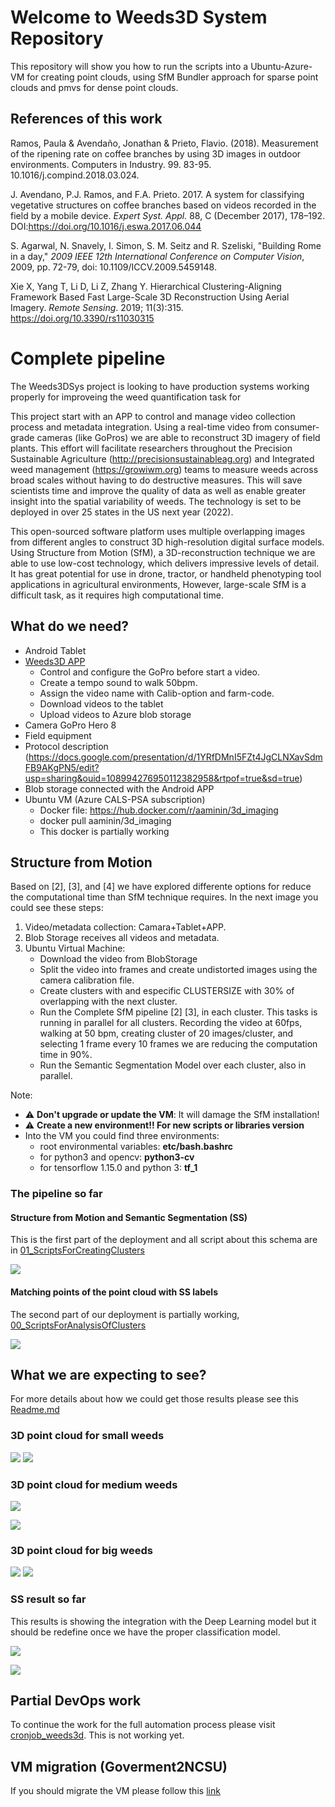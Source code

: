 # Welcome to Weeds3D System Repository

This repository will show you how to run the scripts into a Ubuntu-Azure-VM for creating point clouds, using SfM Bundler approach for sparse point clouds and pmvs for dense point clouds. 

## References of this work


Ramos, Paula & Avendaño, Jonathan & Prieto, Flavio. (2018). Measurement of the ripening rate on coffee branches by using 3D images in outdoor environments. Computers in Industry. 99. 83-95. 10.1016/j.compind.2018.03.024.

J. Avendano, P.J. Ramos, and F.A. Prieto. 2017. A system for classifying vegetative structures on coffee branches based on videos recorded in the field by a mobile device. _Expert Syst. Appl._ 88, C (December 2017), 178–192. DOI:https://doi.org/10.1016/j.eswa.2017.06.044

S. Agarwal, N. Snavely, I. Simon, S. M. Seitz and R. Szeliski, "Building Rome in a day," _2009 IEEE 12th International Conference on Computer Vision_, 2009, pp. 72-79, doi: 10.1109/ICCV.2009.5459148.

Xie X, Yang T, Li D, Li Z, Zhang Y. Hierarchical Clustering-Aligning Framework Based Fast Large-Scale 3D Reconstruction Using Aerial Imagery. _Remote Sensing_. 2019; 11(3):315. https://doi.org/10.3390/rs11030315

# Complete pipeline

The Weeds3DSys project is looking to have production systems working properly for improveing the weed quantification task for 

This project start with an APP to control and manage video collection process and metadata integration. Using  a real-time video from consumer-grade cameras (like GoPros) we are able to reconstruct 3D imagery of field plants.  This effort will facilitate  researchers throughout the Precision Sustainable Agriculture (http://precisionsustainableag.org) and Integrated weed management (https://growiwm.org) teams to measure weeds across broad  scales without having to do destructive measures. This will save scientists time and improve the  quality of data as well as enable greater insight into the spatial variability of weeds. The  technology is set to be deployed in over 25 states in the US next year (2022).

This open-sourced software platform uses multiple overlapping images from different angles to construct 3D high-resolution digital surface models. Using Structure from Motion (SfM), a 3D-reconstruction technique we are able to use low-cost technology, which delivers impressive levels of detail. It has great potential for use in drone, tractor, or handheld phenotyping tool applications in agricultural environments, However, large-scale SfM is a difficult task, as it requires high computational time.

## What do we need?

- Android Tablet
- [Weeds3D APP](https://github.com/precision-sustainable-ag/Weeds3D-APP-VM/tree/master/APP)
	- Control and configure the GoPro before start a video.
	- Create a tempo sound to walk 50bpm.
	- Assign the video name with Calib-option and farm-code.
	- Download videos to the tablet
	- Upload videos to Azure blob storage
- Camera GoPro Hero 8
- Field equipment
- Protocol description (https://docs.google.com/presentation/d/1YRfDMnI5FZt4JgCLNXavSdmFB9AKgPN5/edit?usp=sharing&ouid=108994276950112382958&rtpof=true&sd=true)
- Blob storage connected with the Android APP
- Ubuntu VM (Azure CALS-PSA subscription) 
	- Docker file: https://hub.docker.com/r/aaminin/3d_imaging
	- docker pull aaminin/3d_imaging
	- This docker is partially working

## Structure from Motion

Based on [2], [3], and [4] we have explored differente options for reduce the computational time than SfM technique requires. In the next image you could see these steps:

1) Video/metadata collection: Camara+Tablet+APP.
2) Blob Storage receives all videos and metadata.
3) Ubuntu Virtual Machine:
	- Download the video from BlobStorage
	- Split the video into frames and create undistorted images using the camera calibration file.
	- Create clusters with and especific CLUSTERSIZE with 30% of overlapping with the next cluster.
	- Run the Complete SfM pipeline [2] [3], in each cluster. This tasks is running in parallel for all clusters. Recording the video at 60fps, walking at 50 bpm, creating cluster of 20 images/cluster, and selecting 1 frame every 10 frames we are reducing the computation time in 90%.
	- Run the Semantic Segmentation Model over each cluster, also in parallel.
	
Note: 
- :warning: **Don't upgrade or update the VM**: It will damage the SfM installation!
- :warning: **Create a new environment!! For new scripts or libraries version**
- Into the VM you could find three environments:
	- root environmental variables: **etc/bash.bashrc**
	- for python3 and opencv: **python3-cv**
	- for tensorflow 1.15.0 and python 3: **tf_1**

### The pipeline so far

#### Structure from Motion and Semantic Segmentation (SS)
This is the first part of the deployment and all script about this schema are in [01_ScriptsForCreatingClusters](https://github.com/precision-sustainable-ag/Weeds3D-APP-VM/tree/master/01_ScriptsForCreatingClusters)

![](https://lh4.googleusercontent.com/2LDdM7vl5IU3USp6xfXdvYsFoF2y8aAnZ9AmH8yiWsvGUCOIr6uuFkHarmtJgTwdoe_R0v4OisI7ejmyoOD_RFDmG2GX9BasAgoD2G75wb0Vm6zUpTuiVuMeMuA7V93JIaHbf8bx=s0)

#### Matching points of the point cloud with SS labels

The second part of our deployment is partially working, [00_ScriptsForAnalysisOfClusters](https://github.com/precision-sustainable-ag/Weeds3D-APP-VM/tree/master/00_ScriptsForAnalysisOfClusters)

![](https://lh6.googleusercontent.com/D_lyWFlsJysd_P5FBtJStj5_7tVulrXD-Zmhl60fYP4RAmGdOs14PTalMK0BAlsWtz5ZGFQRkGvZEXqJNHqp0ChdMV9KGY9NtC36fMYK5PEO4TwzxGhFuzv4tVlc-u51f9RAk1ZP=s0)

## What we are expecting to see?

For more details about how we could get those results please see this [Readme.md](https://github.com/precision-sustainable-ag/Weeds3D-APP-VM/blob/master/README.md)

### 3D point cloud for small weeds
![](https://lh6.googleusercontent.com/5IRAd5rGZPTzngk4Lx-4hlbszb5qy5NkJgwVBSHCmJyD0OVmm1KnYt7VCr_66vSuVmlHwzfB8JnjXxGN2Cz4y83cGX69QlKEdhDGZtvHimQYtV7wDlZ-s74vmel1npmqTXtNCdL6=s0)
![](https://lh5.googleusercontent.com/yI6nZowzJ9TvRCtQ1Ki1n_XkeX0qrhjb9BDQXn5VFGUR3QeFRKn7AOJo9GmsYlUVqwdQ0AWu4lAFcYp7Aqxnnch1lpm2gDcxaYjW4bZMAK_3m0Wn6E8joGE78gGmbpCcRIhqPyIz=s0)

### 3D point cloud for medium weeds
![](https://lh3.googleusercontent.com/HAH8weRzeSHPd0quxX6_9sgLUxGXnXamoa71I5Q5EXZRfzBWB39fMAbBtcQ0_Pp1zc2u0ioTy_cKSAFjXd1xpwPh7mOrskXjCRD3hajIcrH_dXAXeDW_0ilw9HB-21m40mrjf8qb=s0)

![](https://lh6.googleusercontent.com/aVn7SuqHuZr4do5YoScN8Jtp4dWzzzBEmGJxWh4iS0dyzbm6Xpz0ypfr6yeRL6sO3Wt6rdMlNBmReJSLtqiZEeFxkpXHLJFlINgzUIPyAlBv1OaRChevlEquozMM8Xj1Z-22DcC4=s0)

### 3D point cloud for big weeds
![](https://lh5.googleusercontent.com/TCjbk0Cq61hWBuTL_fENpq2HATu2Nlo6kVrs8ai1aYVH8xAacuxFaQJILA5xm5ZgL2ZIBI0tIsHaXpYx3qfcDPZPtK_3VNasdLkF14q1n189Dmk-WN_q9tSF0oBobX6R3ihDo2RY=s0)
![](https://lh4.googleusercontent.com/D_b6noe4mvmebcDW8HGp41dsg7Jrc3d5Fem7gRQ9-3PoW9ZEG5jN16rd-cZLgni2jKA-ZftjjSY-lh_o7TrXJ94z0MzHCR2XROFkqTu57v-iEJzFkUUdiQm8DcsS_RiFrAoQeaaF=s0)



### SS result so far 
This results is showing the integration with the Deep Learning model but it should be redefine once we have the proper classification model.

![](https://lh5.googleusercontent.com/DXHADKZZG8OJ2VPiDFAW6SnOmMfW5HFCImq3zgyOq_wYlcan-Anmvo8Qzt8kX0Diile0uF7CuyFKuvv6v5NE1BCvDiqS038g-Lv_GsA8aPTyHJ1JLs5rhIFI1d91fMI9ByZUK3ic=s0)

![](https://lh4.googleusercontent.com/e8xxpypBaQz8ECwqnGA7ADt1AuuFDdwxRUfqYPn_tLcjAfvpyvaOOxU6ajm7gGm8hnjyjBuVbRfBETnUwv51XqAM2kUogeqCi5Yr_DIe8c6PE03TO_thnrP80F3s243tDq4_KmQg=s0)

## Partial DevOps work

To continue the work for the full automation process please visit [cronjob_weeds3d](https://github.com/precision-sustainable-ag/Weeds3D-APP-VM/tree/master/cronjob_weeds3d). This is not working yet.

## VM migration (Goverment2NCSU)

If you should migrate the VM please follow this [link](https://github.com/precision-sustainable-ag/Weeds3D-APP-VM/tree/master/Migration%20Gov2NCSU)
